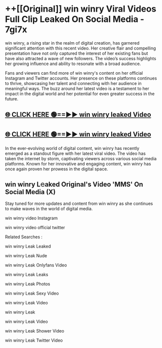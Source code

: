 # ++[[Original]] win winry Viral Videos Full Clip Leaked On Social Media - 7gi7x<br>

win winry, a rising star in the realm of digital creation, has garnered significant attention with this recent video. Her creative flair and compelling presentation have not only captured the interest of her existing fans but have also attracted a wave of new followers. The video’s success highlights her growing influence and ability to resonate with a broad audience.

Fans and viewers can find more of win winry's content on her official Instagram and Twitter accounts. Her presence on these platforms continues to thrive, showcasing her talent and connecting with her audience in meaningful ways. The buzz around her latest video is a testament to her impact in the digital world and her potential for even greater success in the future.


## [🌐 CLICK HERE 🟢==►► win winry leaked Video ](https://onlyclips.site?title=win_winry&ref=git)

## [🌐 CLICK HERE 🟢==►► win winry leaked Video ](https://onlyclips.site?title=win_winry&ref=git)


In the ever-evolving world of digital content, win winry has recently emerged as a standout figure with her latest viral video. The video has taken the internet by storm, captivating viewers across various social media platforms. Known for her innovative and engaging content, win winry has once again proven her prowess in the digital space.



## win winry L𝚎aked Original's Video 'MMS' On Social Media (X)


Stay tuned for more updates and content from win winry as she continues to make waves in the world of digital media.

win winry video Instagram

win winry video official twitter


Related Searches :

win winry Leak Leaked

win winry Leak Nude

win winry Leak Onlyfans Video

win winry Leak Leaks

win winry Leak Photos

win winry Leak Sexy Video

win winry Leak Video

win winry Leak

win winry Leak Video

win winry Leak Shower Video

win winry Leak Twitter Video

